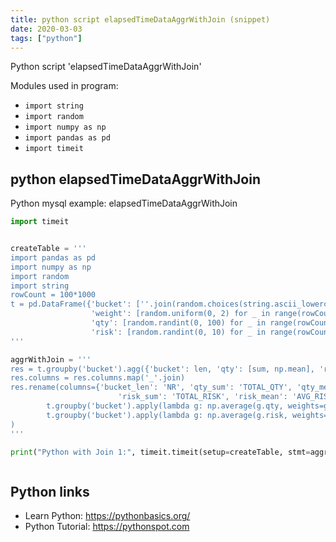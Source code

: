 ```yaml
---
title: python script elapsedTimeDataAggrWithJoin (snippet)
date: 2020-03-03
tags: ["python"]
---
```

Python script 'elapsedTimeDataAggrWithJoin'


Modules used in program: 
* `import string`
* `import random`
* `import numpy as np`
* `import pandas as pd`
* `import timeit`

## python elapsedTimeDataAggrWithJoin

Python mysql example: elapsedTimeDataAggrWithJoin

```python
import timeit


createTable = '''
import pandas as pd
import numpy as np
import random
import string
rowCount = 100*1000
t = pd.DataFrame({'bucket': [''.join(random.choices(string.ascii_lowercase, k=2)) for _ in range(rowCount)],
                  'weight': [random.uniform(0, 2) for _ in range(rowCount)],
                  'qty': [random.randint(0, 100) for _ in range(rowCount)],
                  'risk': [random.randint(0, 10) for _ in range(rowCount)]})
'''

aggrWithJoin = '''
res = t.groupby('bucket').agg({'bucket': len, 'qty': [sum, np.mean], 'risk': [sum, np.mean]})
res.columns = res.columns.map('_'.join)
res.rename(columns={'bucket_len': 'NR', 'qty_sum': 'TOTAL_QTY', 'qty_mean': 'AVG_QTY',
                        'risk_sum': 'TOTAL_RISK', 'risk_mean': 'AVG_RISK'}).join(
        t.groupby('bucket').apply(lambda g: np.average(g.qty, weights=g.weight)).to_frame('W_AVG_QTY')).join(
        t.groupby('bucket').apply(lambda g: np.average(g.risk, weights=g.weight)).to_frame('W_AVG_RISK')
)
'''

print("Python with Join 1:", timeit.timeit(setup=createTable, stmt=aggrWithJoin, number = 100))



```

## Python links

- Learn Python: https://pythonbasics.org/
- Python Tutorial: https://pythonspot.com
